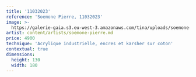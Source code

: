 ```yaml
---
title: '11032023'
reference: 'Soemone Pierre, 11032023'
image: >-
  https://galerie-gaia.s3.eu-west-3.amazonaws.com/tina/uploads/soemone-pierre/pierresoemone_11032023.jpg
artist: content/artists/soemone-pierre.md
price: 4900
technique: 'Acrylique industrielle, encres et karsher sur coton'
contextual: true
dimensions:
  height: 130
  width: 180
---
```


